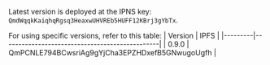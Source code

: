 Latest version is deployed at the IPNS key: `QmdWqqkKaiqhqRgsq3HeaxwUHVREb5HUFF12KBrj3gYbTx`.

For using specific versions, refer to this table:
| Version | IPFS |
|---------|------------------------------------------------|
| 0.9.0   | QmPCNLE794BCwsriAg9gYjCha3EPZHDxefB5GNwugoUgfh |